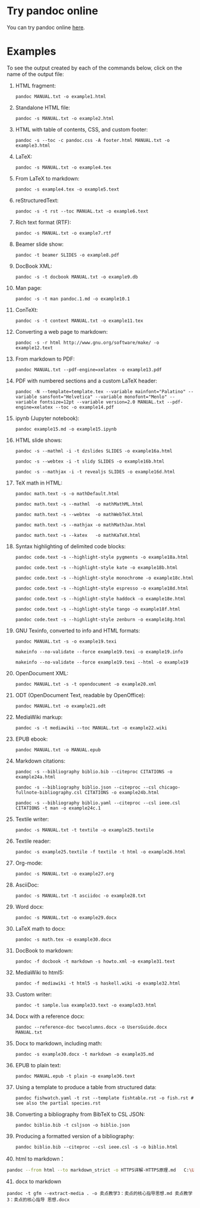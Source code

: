# Try pandoc online

You can try pandoc online [here](http://johnmacfarlane.net/pandoc/try).

# Examples

To see the output created by each of the commands below, click on the
name of the output file:

1.  HTML fragment:

        pandoc MANUAL.txt -o example1.html

2.  Standalone HTML file:

        pandoc -s MANUAL.txt -o example2.html

3.  HTML with table of contents, CSS, and custom footer:

        pandoc -s --toc -c pandoc.css -A footer.html MANUAL.txt -o example3.html

4.  LaTeX:

        pandoc -s MANUAL.txt -o example4.tex

5.  From LaTeX to markdown:

        pandoc -s example4.tex -o example5.text

6.  reStructuredText:

        pandoc -s -t rst --toc MANUAL.txt -o example6.text

7.  Rich text format (RTF):

        pandoc -s MANUAL.txt -o example7.rtf

8.  Beamer slide show:

        pandoc -t beamer SLIDES -o example8.pdf

9.  DocBook XML:

        pandoc -s -t docbook MANUAL.txt -o example9.db

10. Man page:

        pandoc -s -t man pandoc.1.md -o example10.1

11. ConTeXt:

        pandoc -s -t context MANUAL.txt -o example11.tex

12. Converting a web page to markdown:

        pandoc -s -r html http://www.gnu.org/software/make/ -o example12.text

13. From markdown to PDF:

        pandoc MANUAL.txt --pdf-engine=xelatex -o example13.pdf

14. PDF with numbered sections and a custom LaTeX header:

        pandoc -N --template=template.tex --variable mainfont="Palatino" --variable sansfont="Helvetica" --variable monofont="Menlo" --variable fontsize=12pt --variable version=2.0 MANUAL.txt --pdf-engine=xelatex --toc -o example14.pdf

15. ipynb (Jupyter notebook):

        pandoc example15.md -o example15.ipynb

16. HTML slide shows:

        pandoc -s --mathml -i -t dzslides SLIDES -o example16a.html
        
        pandoc -s --webtex -i -t slidy SLIDES -o example16b.html
        
        pandoc -s --mathjax -i -t revealjs SLIDES -o example16d.html

17. TeX math in HTML:

        pandoc math.text -s -o mathDefault.html
        
        pandoc math.text -s --mathml  -o mathMathML.html
        
        pandoc math.text -s --webtex  -o mathWebTeX.html
        
        pandoc math.text -s --mathjax -o mathMathJax.html
        
        pandoc math.text -s --katex   -o mathKaTeX.html

18. Syntax highlighting of delimited code blocks:

        pandoc code.text -s --highlight-style pygments -o example18a.html
        
        pandoc code.text -s --highlight-style kate -o example18b.html
        
        pandoc code.text -s --highlight-style monochrome -o example18c.html
        
        pandoc code.text -s --highlight-style espresso -o example18d.html
        
        pandoc code.text -s --highlight-style haddock -o example18e.html
        
        pandoc code.text -s --highlight-style tango -o example18f.html
        
        pandoc code.text -s --highlight-style zenburn -o example18g.html

19. GNU Texinfo, converted to info and HTML formats:

        pandoc MANUAL.txt -s -o example19.texi
        
        makeinfo --no-validate --force example19.texi -o example19.info
        
        makeinfo --no-validate --force example19.texi --html -o example19

20. OpenDocument XML:

        pandoc MANUAL.txt -s -t opendocument -o example20.xml

21. ODT (OpenDocument Text, readable by OpenOffice):

        pandoc MANUAL.txt -o example21.odt

22. MediaWiki markup:

        pandoc -s -t mediawiki --toc MANUAL.txt -o example22.wiki

23. EPUB ebook:

        pandoc MANUAL.txt -o MANUAL.epub

24. Markdown citations:

        pandoc -s --bibliography biblio.bib --citeproc CITATIONS -o example24a.html
        
        pandoc -s --bibliography biblio.json --citeproc --csl chicago-fullnote-bibliography.csl CITATIONS -o example24b.html
        
        pandoc -s --bibliography biblio.yaml --citeproc --csl ieee.csl CITATIONS -t man -o example24c.1

25. Textile writer:

        pandoc -s MANUAL.txt -t textile -o example25.textile

26. Textile reader:

        pandoc -s example25.textile -f textile -t html -o example26.html

27. Org-mode:

        pandoc -s MANUAL.txt -o example27.org

28. AsciiDoc:

        pandoc -s MANUAL.txt -t asciidoc -o example28.txt

29. Word docx:

        pandoc -s MANUAL.txt -o example29.docx

30. LaTeX math to docx:

        pandoc -s math.tex -o example30.docx

31. DocBook to markdown:

        pandoc -f docbook -t markdown -s howto.xml -o example31.text

32. MediaWiki to html5:

        pandoc -f mediawiki -t html5 -s haskell.wiki -o example32.html

33. Custom writer:

        pandoc -t sample.lua example33.text -o example33.html

34. Docx with a reference docx:

        pandoc --reference-doc twocolumns.docx -o UsersGuide.docx MANUAL.txt

35. Docx to markdown, including math:

        pandoc -s example30.docx -t markdown -o example35.md

36. EPUB to plain text:

        pandoc MANUAL.epub -t plain -o example36.text

37. Using a template to produce a table from structured data:

        pandoc fishwatch.yaml -t rst --template fishtable.rst -o fish.rst # see also the partial species.rst

38. Converting a bibliography from BibTeX to CSL JSON:

        pandoc biblio.bib -t csljson -o biblio.json

39. Producing a formatted version of a bibliography:

        pandoc biblio.bib --citeproc --csl ieee.csl -s -o biblio.html

40. html to markdown：


```bash
pandoc --from html --to markdown_strict -o HTTPS详解-HTTPS原理.md   C:\Users\lenovo\Desktop\HTTPS 详解一：附带最精美详尽的 HTTPS 原理图 - SegmentFault 思否.html
```


41. docx to markdown

```
pandoc -t gfm --extract-media . -o 卖点教学3：卖点的核心指导思想.md 卖点教学3：卖点的核心指导 思想.docx
```

